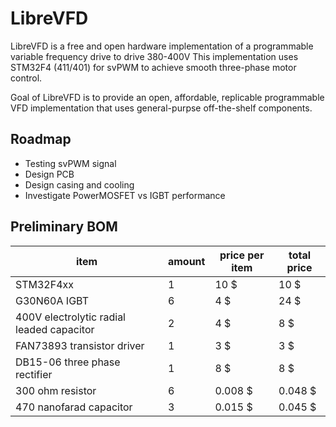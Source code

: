 # LibreVFD
LibreVFD is a free and open hardware implementation of a programmable variable frequency drive to drive 380-400V
This implementation uses STM32F4 (411/401) for svPWM to achieve smooth three-phase motor control.

Goal of LibreVFD is to provide an open, affordable, replicable programmable VFD implementation that uses general-purpse off-the-shelf components.

## Roadmap
- Testing svPWM signal
- Design PCB
- Design casing and cooling
- Investigate PowerMOSFET vs IGBT performance

## Preliminary BOM
 item | amount | price per item | total price 
--- | --- | --- | --- 
STM32F4xx | 1 | 10 $ | 10 $
G30N60A IGBT | 6 | 4 $ | 24 $
400V electrolytic radial leaded capacitor | 2 | 4 $ | 8 $
FAN73893 transistor driver | 1 | 3 $ | 3 $
DB15-06 three phase rectifier | 1 | 8 $ | 8 $
300 ohm resistor | 6 | 0.008 $ | 0.048 $
470 nanofarad capacitor | 3 | 0.015 $ | 0.045 $
